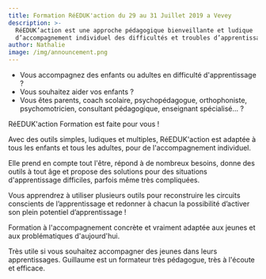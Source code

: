 ```yaml
---
title: Formation RéEDUK'action du 29 au 31 Juillet 2019 a Vevey
description: >-
  RéEDUK’action est une approche pédagogique bienveillante et ludique
  d’accompagnement individuel des difficultés et troubles d’apprentissage.
author: Nathalie
image: /img/announcement.png
---
```

* Vous accompagnez des enfants ou adultes en difficulté d'apprentissage ? 
* Vous souhaitez aider vos enfants ? 
* Vous êtes parents, coach scolaire, psychopédagogue, orthophoniste, psychomotricien, consultant pédagogique, enseignant spécialisé... ?

RéEDUK'action Formation
 est faite pour vous !

Avec des outils simples, ludiques et multiples, RéEDUK'action est adaptée à tous les enfants et tous les adultes, pour de l'accompagnement individuel.

Elle prend en compte tout l'être, répond à de nombreux besoins, donne des outils à tout âge et propose des solutions pour des situations d'apprentissage difficiles, parfois même très compliquées.

Vous apprendrez à utiliser plusieurs outils pour reconstruire les circuits conscients de l’apprentissage et redonner à chacun la possibilité d’activer son plein potentiel d’apprentissage !

Formation à l'accompagnement concrète et vraiment adaptée aux jeunes et aux problématiques d'aujourd'hui.

Très utile si vous souhaitez accompagner des jeunes dans leurs apprentissages. Guillaume est un formateur très pédagogue, très à l'écoute et efficace.
